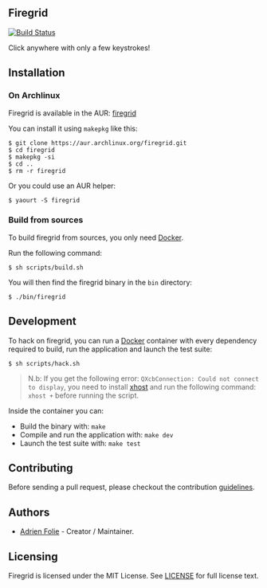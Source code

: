 ## Firegrid
[![Build Status](https://travis-ci.org/foliea/firegrid.svg?branch=master)](https://travis-ci.org/foliea/firegrid)

Click anywhere with only a few keystrokes!

## Installation

### On Archlinux

Firegrid is available in the AUR: [firegrid](https://aur.archlinux.org/packages/firegrid)

You can install it using `makepkg` like this:

    $ git clone https://aur.archlinux.org/firegrid.git
    $ cd firegrid
    $ makepkg -si
    $ cd ..
    $ rm -r firegrid

Or you could use an AUR helper:

    $ yaourt -S firegrid

### Build from sources

To build firegrid from sources, you only need [Docker](https://www.docker.com).

Run the following command:

    $ sh scripts/build.sh

You will then find the firegrid binary in the `bin` directory:

    $ ./bin/firegrid

## Development

To hack on firegrid, you can run a [Docker](https://www.docker.com) container
with every dependency required to build, run the application and launch the test
suite:

    $ sh scripts/hack.sh

> N.b: If you get the following error: `QXcbConnection: Could not connect to display`,
you need to install [xhost](https://www.x.org/archive/X11R6.8.1/doc/xhost.1.html) and run
the following command: `xhost +` before running the script.

Inside the container you can:
* Build the binary with: `make`
* Compile and run the application with: `make dev`
* Launch the test suite with: `make test`

## Contributing

Before sending a pull request, please checkout the contribution
[guidelines](/CONTRIBUTING.md).

## Authors
* [Adrien Folie](https://github.com/foliea) - Creator / Maintainer.

## Licensing

Firegrid is licensed under the MIT License. See [LICENSE](LICENSE) for full
license text.
